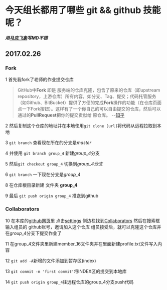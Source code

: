# 今天组长都用了哪些 git && github 技能呢？

#####  用[马克飞象](https://maxiang.io/)写MD不错

## 2017.02.26

### Fork

1 首先我fork了老师的作业提交仓库

>GitHub中**Fork** 即是 服务端的仓库克隆，包含了原来的仓库（即upstream repository，上游仓库）所有内容，如分支、Tag、提交；代码托管服务（如Github、BitBucket）提供了方便的完成**Fork**操作的功能（在仓库页面点一下Fork按钮）。这样有了一个你自己的可以自由提交的仓库，然后可以通过的**PullRequest**把你的提交贡献给 原仓库。 --[知乎](https://www.zhihu.com/question/20431718/answer/74250205)

2 然后复制这个仓库的地址并在本地使用`git clone [url]`将代码从远程拉取到本地

3  `git branch` 查看现在所在的分支是*master*

4 并使用 `git branch group_4` 新建*group_4*分支

5 然后`git checkout group_4` 切换到*group_4分支*

6 `git branch` 一下现在分支是*group_4*

8 在仓库根目录新建 文件夹 **group_4**

9 最后 `git push origin group_4` 推送到github

### Collaborators

10 在本库的[github网页](https://github.com/Rococolate/react-201703/)里 点击[settings](https://github.com/Rococolate/react-201703/settings) 侧边栏找到[Collaborators](https://github.com/Rococolate/react-201703/settings/collaboration) 然后在搜索框输入组员的 github账号，邀请加入这个仓库 组员接受后，就可以克隆这个仓库并在*group_4*分支下提交作业了

11 在group_4文件夹里新建member_16文件夹并在里面新建profile.txt文件写入内容

12 `git add -A`新增的文件添加到暂存区(index)

13 `git commit -m 'first commit'`将INDEX区的提交到本地库

14 `git push origin group_4`往远程仓库的group_4分支push代码